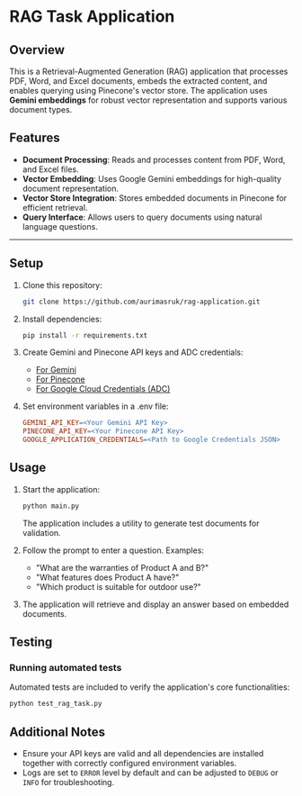 # RAG Task Application

## Overview
This is a Retrieval-Augmented Generation (RAG) application that processes PDF, Word, and Excel documents, embeds the extracted content, and enables querying using Pinecone's vector store. The application uses **Gemini embeddings** for robust vector representation and supports various document types.

## Features
- **Document Processing**: Reads and processes content from PDF, Word, and Excel files.
- **Vector Embedding**: Uses Google Gemini embeddings for high-quality document representation.
- **Vector Store Integration**: Stores embedded documents in Pinecone for efficient retrieval.
- **Query Interface**: Allows users to query documents using natural language questions.

---

## Setup
1. Clone this repository:
   ```bash
   git clone https://github.com/aurimasruk/rag-application.git
   ```

2. Install dependencies:
    ```bash
    pip install -r requirements.txt
    ```

3. Create Gemini and Pinecone API keys and ADC credentials:
    - [For Gemini](https://ai.google.dev/gemini-api/docs/api-key)
    - [For Pinecone](https://www.pinecone.io/)
    - [For Google Cloud Credentials (ADC)](https://cloud.google.com/docs/authentication/provide-credentials-adc)

4. Set environment variables in a .env file:
    ```makefile
    GEMINI_API_KEY=<Your Gemini API Key>
    PINECONE_API_KEY=<Your Pinecone API Key>
    GOOGLE_APPLICATION_CREDENTIALS=<Path to Google Credentials JSON>
    ```

## Usage

1. Start the application:
    ```bash
    python main.py
    ```
    The application includes a utility to generate test documents for validation.

2. Follow the prompt to enter a question. Examples:
    - "What are the warranties of Product A and B?"
    - "What features does Product A have?"
    - "Which product is suitable for outdoor use?"

3. The application will retrieve and display an answer based on embedded documents.


## Testing

### Running automated tests

Automated tests are included to verify the application's core functionalities:

```bash
python test_rag_task.py
```

## Additional Notes

- Ensure your API keys are valid and all dependencies are installed together with correctly configured environment variables.
- Logs are set to ``ERROR`` level by default and can be adjusted to ``DEBUG`` or ``INFO`` for troubleshooting.
